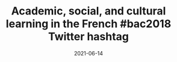 ---
types: ["publication"]
date: 2021-06-14
layout: publication
publication_types: "journal"
title: "Academic, social, and cultural learning in the French #bac2018 Twitter hashtag"
co-authors: ["Cynthia Nnagboro","Renee Kaufmann","Sarah Gretter"]
outlets: ["Educational Technology Research and Development"]
projects: [""]
topics: ["social media","informal learning","France"]
methods: ["digital methods","Twitter API","qualitative coding"]
link: "/2021-Greenhalgh-et-al-bac2018.pdf"
link_type: "preprint" 
summary: "Despite the continued use of social media in educational contexts, there remains skepticism about whether platforms like Twitter can actually contribute to learning. In this paper, we argue that such skepticism is based on an overly narrow conception of learning that focuses on academic performance and disregards other manifestations. To advance this argument, we document use of the #bac2018 Twitter hashtag in the month leading up to the 2018 baccalauréat exams (the “bac”), which are significant not only for their role in the French educational system but also for their connections with broader French society and culture. We found that participants engaged in sharing notes; slacking, doubting, and fearing; requesting retweets; preferring topics; complaining; connecting with bac heritage and experience; joking; and showing awareness of time. In keeping with the significance of the bac, we found that these practices within the #bac2018 hashtag were associated with not only academic learning but also social and cultural practices that are significant despite their absence from any formal curriculum. These findings underline the complexity and richness that characterizes learning—especially in digital contexts."
citation: '<strong>Greenhalgh</strong>, S. P., Nnagboro, C., Kaufmann, R., & Gretter, S. (2021). Academic, social, and cultural learning in the French #bac2018 hashtag. <em>Educational Technology Research and Development</em>, <em>69</em>(3), 1835-1851. <a href="https://doi.org/10.1007/s11423-021-10015-6">https://doi.org/10.1007/s11423-021-10015-6</a>'
---